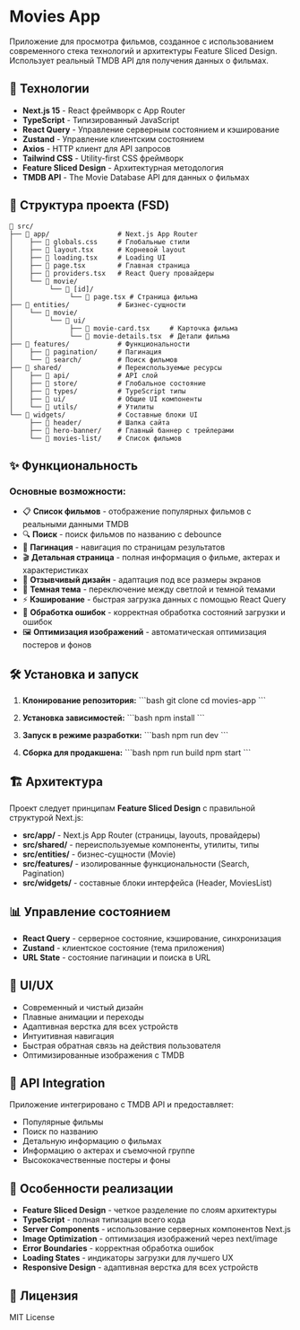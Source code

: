 # Movies App

Приложение для просмотра фильмов, созданное с использованием современного стека технологий и архитектуры Feature Sliced Design. Использует реальный TMDB API для получения данных о фильмах.

## 🚀 Технологии

- **Next.js 15** - React фреймворк с App Router
- **TypeScript** - Типизированный JavaScript
- **React Query** - Управление серверным состоянием и кэширование
- **Zustand** - Управление клиентским состоянием
- **Axios** - HTTP клиент для API запросов
- **Tailwind CSS** - Utility-first CSS фреймворк
- **Feature Sliced Design** - Архитектурная методология
- **TMDB API** - The Movie Database API для данных о фильмах

## 📁 Структура проекта (FSD)
```
📁 src/
├── 📁 app/                 # Next.js App Router
│    ├── 📄 globals.css     # Глобальные стили
│    ├── 📄 layout.tsx      # Корневой layout
│    ├── 📄 loading.tsx     # Loading UI
│    ├── 📄 page.tsx        # Главная страница
│    ├── 📄 providers.tsx   # React Query провайдеры
│    └── 📁 movie/
│         └── 📁 [id]/
│              └── 📄 page.tsx # Страница фильма
├── 📁 entities/            # Бизнес-сущности
│    └── 📁 movie/
│         └── 📁 ui/
│              ├── 📄 movie-card.tsx     # Карточка фильма
│              └── 📄 movie-details.tsx  # Детали фильма
├── 📁 features/            # Функциональности
│    ├── 📁 pagination/     # Пагинация
│    └── 📁 search/         # Поиск фильмов
├── 📁 shared/              # Переиспользуемые ресурсы
│    ├── 📁 api/            # API слой
│    ├── 📁 store/          # Глобальное состояние
│    ├── 📁 types/          # TypeScript типы
│    ├── 📁 ui/             # Общие UI компоненты
│    └── 📁 utils/          # Утилиты
└── 📁 widgets/             # Составные блоки UI
     ├── 📁 header/         # Шапка сайта
     ├── 📁 hero-banner/    # Главный баннер с трейлерами
     └── 📁 movies-list/    # Список фильмов
```

## ✨ Функциональность

### Основные возможности:
- 📋 **Список фильмов** - отображение популярных фильмов с реальными данными TMDB
- 🔍 **Поиск** - поиск фильмов по названию с debounce
- 📄 **Пагинация** - навигация по страницам результатов
- 🎬 **Детальная страница** - полная информация о фильме, актерах и характеристиках
- 📱 **Отзывчивый дизайн** - адаптация под все размеры экранов
- 🌙 **Темная тема** - переключение между светлой и темной темами
- ⚡ **Кэширование** - быстрая загрузка данных с помощью React Query
- 🔄 **Обработка ошибок** - корректная обработка состояний загрузки и ошибок
- 🖼️ **Оптимизация изображений** - автоматическая оптимизация постеров и фонов

## 🛠 Установка и запуск

1. **Клонирование репозитория:**
\`\`\`bash
git clone <repository-url>
cd movies-app
\`\`\`

2. **Установка зависимостей:**
\`\`\`bash
npm install
\`\`\`

3. **Запуск в режиме разработки:**
\`\`\`bash
npm run dev
\`\`\`

4. **Сборка для продакшена:**
\`\`\`bash
npm run build
npm start
\`\`\`

## 🏗 Архитектура

Проект следует принципам **Feature Sliced Design** с правильной структурой Next.js:

- **src/app/** - Next.js App Router (страницы, layouts, провайдеры)
- **src/shared/** - переиспользуемые компоненты, утилиты, типы
- **src/entities/** - бизнес-сущности (Movie)
- **src/features/** - изолированные функциональности (Search, Pagination)
- **src/widgets/** - составные блоки интерфейса (Header, MoviesList)

## 📊 Управление состоянием

- **React Query** - серверное состояние, кэширование, синхронизация
- **Zustand** - клиентское состояние (тема приложения)
- **URL State** - состояние пагинации и поиска в URL

## 🎨 UI/UX

- Современный и чистый дизайн
- Плавные анимации и переходы
- Адаптивная верстка для всех устройств
- Интуитивная навигация
- Быстрая обратная связь на действия пользователя
- Оптимизированные изображения с TMDB

## 🔧 API Integration

Приложение интегрировано с TMDB API и предоставляет:
- Популярные фильмы
- Поиск по названию
- Детальную информацию о фильмах
- Информацию о актерах и съемочной группе
- Высококачественные постеры и фоны

## 🚀 Особенности реализации

- **Feature Sliced Design** - четкое разделение по слоям архитектуры
- **TypeScript** - полная типизация всего кода
- **Server Components** - использование серверных компонентов Next.js
- **Image Optimization** - оптимизация изображений через next/image
- **Error Boundaries** - корректная обработка ошибок
- **Loading States** - индикаторы загрузки для лучшего UX
- **Responsive Design** - адаптивная верстка для всех устройств

## 📝 Лицензия

MIT License
